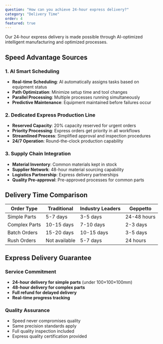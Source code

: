 ```yaml
---
question: "How can you achieve 24-hour express delivery?"
category: "Delivery Time"
order: 4
featured: true
---
```


Our 24-hour express delivery is made possible through AI-optimized intelligent manufacturing and optimized processes.

## Speed Advantage Sources

### 1. AI Smart Scheduling
- **Real-time Scheduling**: AI automatically assigns tasks based on equipment status
- **Path Optimization**: Minimize setup time and tool changes
- **Parallel Processing**: Multiple processes running simultaneously
- **Predictive Maintenance**: Equipment maintained before failures occur

### 2. Dedicated Express Production Line
- **Reserved Capacity**: 20% capacity reserved for urgent orders
- **Priority Processing**: Express orders get priority in all workflows
- **Streamlined Process**: Simplified approval and inspection procedures
- **24/7 Operation**: Round-the-clock production capability

### 3. Supply Chain Integration
- **Material Inventory**: Common materials kept in stock
- **Supplier Network**: 48-hour material sourcing capability
- **Logistics Partnership**: Express delivery partnerships
- **Quality Pre-approval**: Pre-approved processes for common parts

## Delivery Time Comparison

| Order Type | Traditional | Industry Leaders | Geppetto |
|-----------|-------------|------------------|----------|
| Simple Parts | 5-7 days | 3-5 days | 24-48 hours |
| Complex Parts | 10-15 days | 7-10 days | 2-3 days |
| Batch Orders | 15-20 days | 10-15 days | 3-5 days |
| Rush Orders | Not available | 5-7 days | 24 hours |

## Express Delivery Guarantee

### Service Commitment
- **24-hour delivery for simple parts** (under 100×100×100mm)
- **48-hour delivery for complex parts**
- **Full refund for delayed delivery**
- **Real-time progress tracking**

### Quality Assurance
- Speed never compromises quality
- Same precision standards apply
- Full quality inspection included
- Express quality certification provided